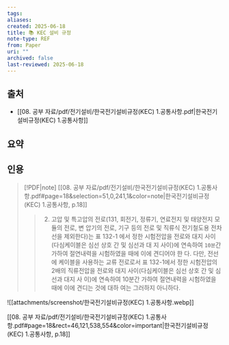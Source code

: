 ```yaml
---
tags:
aliases: 
created: 2025-06-18
title: 📚 KEC 설비 규정
note-type: REF
from: Paper
uri: ""
archived: false
last-reviewed: 2025-06-18
---
```


## 출처
- [[08. 공부 자료/pdf/전기설비/한국전기설비규정(KEC) 1.공통사항.pdf|한국전기설비규정(KEC) 1.공통사항]]

## 요약


## 인용


> [!PDF|note] [[08. 공부 자료/pdf/전기설비/한국전기설비규정(KEC) 1.공통사항.pdf#page=18&selection=51,0,241,1&color=note|한국전기설비규정(KEC) 1.공통사항, p.18]]
> > 2. 고압 및 특고압의 전로(131, 회전기, 정류기, 연료전지 및 태양전지 모듈의 전로, 변 압기의 전로, 기구 등의 전로 및 직류식 전기철도용 전차선을 제외한다)는 표 132-1 에서 정한 시험전압을 전로와 대지 사이(다심케이블은 심선 상호 간 및 심선과 대 지 사이)에 연속하여 `10분`간 가하여 절연내력을 시험하였을 때에 이에 견디어야 한 다. 다만, 전선에 케이블을 사용하는 교류 전로로서 표 132-1에서 정한 시험전압의 2배의 직류전압을 전로와 대지 사이(다심케이블은 심선 상호 간 및 심선과 대지 사 이)에 연속하여 10분간 가하여 절연내력을 시험하였을 때에 이에 견디는 것에 대하 여는 그러하지 아니하다.


![[attachments/screenshot/한국전기설비규정(KEC) 1.공통사항.webp]]

[[08. 공부 자료/pdf/전기설비/한국전기설비규정(KEC) 1.공통사항.pdf#page=18&rect=46,121,538,554&color=important|한국전기설비규정(KEC) 1.공통사항, p.18]]

